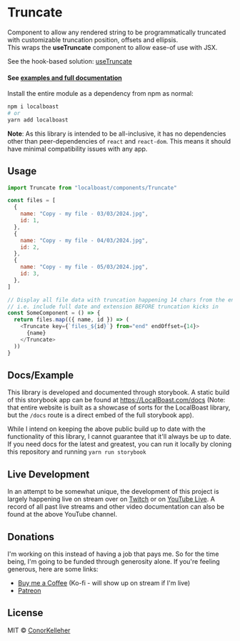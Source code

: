 <!--- Autogenerated Readme. Do not edit. Edit the templates or config files instead. --->
<h1>Truncate</h1>
Component to allow any rendered string to be programmatically truncated with customizable truncation position, offsets and ellipsis.<br>
  This wraps the <strong>useTruncate</strong> component to allow ease-of use with JSX.
<br>

See the hook-based solution: [useTruncate](https://github.com/conorkelleher/localboast/tree/main/src/hooks/useTruncate)<br><h4>See [examples and full documentation](https://localboast.com/docs?path=/docs/components-truncate--docs)</h4>

Install the entire module as a dependency from npm as normal:

```bash
npm i localboast
# or
yarn add localboast
```

**Note**: As this library is intended to be all-inclusive, it has no dependencies other than peer-dependencies of `react` and `react-dom`. This means it should have minimal compatibility issues with any app.

## Usage

```javascript
import Truncate from "localboast/components/Truncate"

const files = [
  {
    name: "Copy - my file - 03/03/2024.jpg",
    id: 1,
  },
  {
    name: "Copy - my file - 04/03/2024.jpg",
    id: 2,
  },
  {
    name: "Copy - my file - 05/03/2024.jpg",
    id: 3,
  },
]

// Display all file data with truncation happening 14 chars from the end
// i.e. include full date and extension BEFORE truncation kicks in
const SomeComponent = () => {
  return files.map(({ name, id }) => (
    <Truncate key={`files_${id}`} from="end" endOffset={14}>
      {name}
    </Truncate>
  ))
}

```
## Docs/Example

This library is developed and documented through storybook.
A static build of this storybook app can be found at https://LocalBoast.com/docs
(Note: that entire website is built as a showcase of sorts for the LocalBoast library, but the `/docs` route is a direct embed of the full storybook app).

While I intend on keeping the above public build up to date with the functionality of this library, I cannot guarantee that it'll always be up to date. If you need docs for the latest and greatest, you can run it locally by cloning this repository and running `yarn run storybook`

## Live Development

In an attempt to be somewhat unique, the development of this project is largely happening live on stream over on [Twitch](https://twitch.tv/localboast) or on [YouTube Live](http://youtube.com/channel/UCt-IaL4qQsOU6_rbS7zky1Q/live). A record of all past live streams and other video documentation can also be found at the above YouTube channel.

## Donations

I'm working on this instead of having a job that pays me. So for the time being, I'm going to be funded through generosity alone. If you're feeling generous, here are some links:

- [Buy me a Coffee](https://localboast.com/kofi) (Ko-fi - will show up on stream if I'm live)
- [Patreon](https://localboast.com/patreon)

## License

MIT © [ConorKelleher](https://github/com/ConorKelleher)
